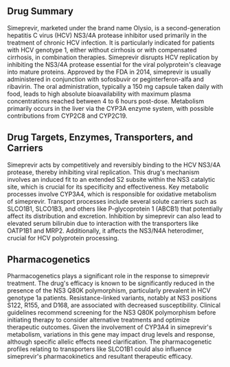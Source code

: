 ## Drug Summary
Simeprevir, marketed under the brand name Olysio, is a second-generation hepatitis C virus (HCV) NS3/4A protease inhibitor used primarily in the treatment of chronic HCV infection. It is particularly indicated for patients with HCV genotype 1, either without cirrhosis or with compensated cirrhosis, in combination therapies. Simeprevir disrupts HCV replication by inhibiting the NS3/4A protease essential for the viral polyprotein's cleavage into mature proteins. Approved by the FDA in 2014, simeprevir is usually administered in conjunction with sofosbuvir or peginterferon-alfa and ribavirin. The oral administration, typically a 150 mg capsule taken daily with food, leads to high absolute bioavailability with maximum plasma concentrations reached between 4 to 6 hours post-dose. Metabolism primarily occurs in the liver via the CYP3A enzyme system, with possible contributions from CYP2C8 and CYP2C19.

## Drug Targets, Enzymes, Transporters, and Carriers
Simeprevir acts by competitively and reversibly binding to the HCV NS3/4A protease, thereby inhibiting viral replication. This drug's mechanism involves an induced fit to an extended S2 subsite within the NS3 catalytic site, which is crucial for its specificity and effectiveness. Key metabolic processes involve CYP3A4, which is responsible for oxidative metabolism of simeprevir. Transport processes include several solute carriers such as SLCO1B1, SLCO1B3, and others like P-glycoprotein 1 (ABCB1) that potentially affect its distribution and excretion. Inhibition by simeprevir can also lead to elevated serum bilirubin due to interaction with the transporters like OATP1B1 and MRP2. Additionally, it affects the NS3/N4A heterodimer, crucial for HCV polyprotein processing.

## Pharmacogenetics
Pharmacogenetics plays a significant role in the response to simeprevir treatment. The drug's efficacy is known to be significantly reduced in the presence of the NS3 Q80K polymorphism, particularly prevalent in HCV genotype 1a patients. Resistance-linked variants, notably at NS3 positions S122, R155, and D168, are associated with decreased susceptibility. Clinical guidelines recommend screening for the NS3 Q80K polymorphism before initiating therapy to consider alternative treatments and optimize therapeutic outcomes. Given the involvement of CYP3A4 in simeprevir's metabolism, variations in this gene may impact drug levels and response, although specific allelic effects need clarification. The pharmacogenetic profiles relating to transporters like SLCO1B1 could also influence simeprevir's pharmacokinetics and resultant therapeutic efficacy.